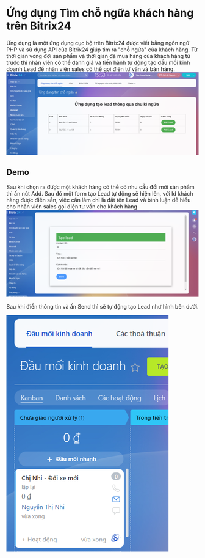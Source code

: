 # Ứng dụng Tìm chỗ ngữa khách hàng trên Bitrix24
Ứng dụng là một ứng dụng cục bộ trên Bitrix24 được viết bằng ngôn ngữ PHP và sử dụng API của Bitrix24 giúp tìm ra "chỗ ngứa" của khách hàng. Từ thời gian vòng đời sản phẩm và thời gian đã mua hàng của khách hàng từ trước thì nhân viên có thể đánh giá và tiến hành tự động tạo đầu mối kinh doanh Lead để nhân viên sales có thể gọi điện tư vấn và bán hàng.
![Hình ảnh dự án](images/interface_01.png)
 
## Demo
Sau khi chọn ra được một khách hàng có thể có nhu cầu đổi mới sản phẩm thì ấn nút Add. Sau đó một form tạo Lead tự động sẽ hiện lên, với Id khách hàng được điền sẵn, việc cần làm chỉ là đặt tên Lead và bình luận dễ hiểu cho nhân viên sales gọi điện tư vấn cho khách hàng 
![Hình Ảnh Mẫu](images/interface_02.png)

Sau khi điền thông tin và ấn Send thì sẽ tự động tạo Lead như hình bên dưới.

![Hình Ảnh Mẫu](images/interface_03.png)


